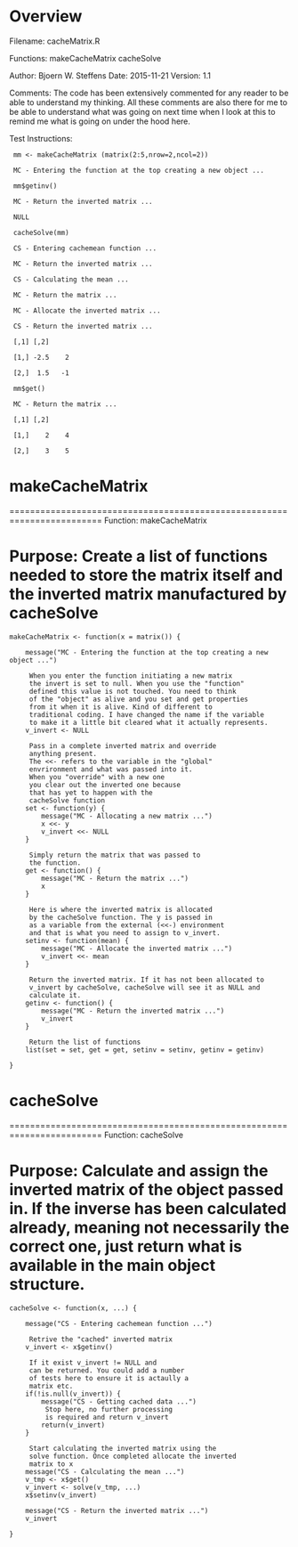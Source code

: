 # Overview

 Filename:     cacheMatrix.R

 Functions:    makeCacheMatrix
               cacheSolve

 Author:       Bjoern W. Steffens
 Date:         2015-11-21
 Version:      1.1

 Comments:     The code has been extensively
               commented for any reader to be able to
               understand my thinking. All these comments
               are also there for me to be able to understand
               what was going on next time when I look at this
               to remind me what is going on under the hood
               here.

 Test Instructions:

     mm <- makeCacheMatrix (matrix(2:5,nrow=2,ncol=2))
     
     MC - Entering the function at the top creating a new object ...
     
     mm$getinv()
     
     MC - Return the inverted matrix ...
     
     NULL
     
     cacheSolve(mm)
     
     CS - Entering cachemean function ...
     
     MC - Return the inverted matrix ...
     
     CS - Calculating the mean ...
     
     MC - Return the matrix ...
     
     MC - Allocate the inverted matrix ...
     
     CS - Return the inverted matrix ...
     
     [,1] [,2]
     
     [1,] -2.5    2
     
     [2,]  1.5   -1
     
     mm$get()
     
     MC - Return the matrix ...
     
     [,1] [,2]
     
     [1,]    2    4
     
     [2,]    3    5
     

# makeCacheMatrix

 ========================================================================
 Function:     makeCacheMatrix

 Purpose:      Create a list of functions needed to store the 
               matrix itself and the inverted matrix
               manufactured by cacheSolve
 ========================================================================

    makeCacheMatrix <- function(x = matrix()) {
        
        message("MC - Entering the function at the top creating a new object ...")
        
         When you enter the function initiating a new matrix
         the invert is set to null. When you use the "function"
         defined this value is not touched. You need to think
         of the "object" as alive and you set and get properties
         from it when it is alive. Kind of different to 
         traditional coding. I have changed the name if the variable
         to make it a little bit cleared what it actually represents.
        v_invert <- NULL
        
         Pass in a complete inverted matrix and override
         anything present.
         The <<- refers to the variable in the "global"
         envrironment and what was passed into it.
         When you "override" with a new one
         you clear out the inverted one because
         that has yet to happen with the
         cacheSolve function
        set <- function(y) {
            message("MC - Allocating a new matrix ...")
            x <<- y
            v_invert <<- NULL
        }
        
         Simply return the matrix that was passed to
         the function.
        get <- function() {
            message("MC - Return the matrix ...")
            x
        }
        
         Here is where the inverted matrix is allocated
         by the cacheSolve function. The y is passed in 
         as a variable from the external (<<-) environment
         and that is what you need to assign to v_invert.
        setinv <- function(mean) {
            message("MC - Allocate the inverted matrix ...")
            v_invert <<- mean
        }
        
         Return the inverted matrix. If it has not been allocated to
         v_invert by cacheSolve, cacheSolve will see it as NULL and
         calculate it.
        getinv <- function() {
            message("MC - Return the inverted matrix ...")
            v_invert
        }
        
         Return the list of functions
        list(set = set, get = get, setinv = setinv, getinv = getinv)
        
    }

# cacheSolve

 ========================================================================
 Function:     cacheSolve

 Purpose:      Calculate and assign the inverted matrix
               of the object passed in. If the inverse
               has been calculated already, meaning not
               necessarily the correct one, just return
               what is available in the main object structure.
 ========================================================================
 
    cacheSolve <- function(x, ...) {
      
        message("CS - Entering cachemean function ...")
        
         Retrive the "cached" inverted matrix
        v_invert <- x$getinv()
        
         If it exist v_invert != NULL and
         can be returned. You could add a number
         of tests here to ensure it is actaully a 
         matrix etc.
        if(!is.null(v_invert)) {
            message("CS - Getting cached data ...")
             Stop here, no further processing
             is required and return v_invert
            return(v_invert)
        }
        
         Start calculating the inverted matrix using the 
         solve function. Once completed allocate the inverted 
         matrix to x
        message("CS - Calculating the mean ...")
        v_tmp <- x$get()
        v_invert <- solve(v_tmp, ...)
        x$setinv(v_invert)
        
        message("CS - Return the inverted matrix ...")
        v_invert
        
    }




